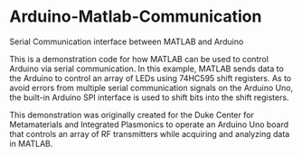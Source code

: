 Arduino-Matlab-Communication
============================

Serial Communication interface between MATLAB and Arduino

This is a demonstration code for how MATLAB can be used to control Arduino via serial communication. In this example, MATLAB sends data to the Arduino to control an array of LEDs using 74HC595 shift registers. As to avoid errors from multiple serial communication signals on the Arduino Uno, the built-in Arduino SPI interface is used to shift bits into the shift registers.

This demonstration was originally created for the Duke Center for Metamaterials and Integrated Plasmonics to operate an Arduino Uno board that controls an array of RF transmitters while acquiring and analyzing data in MATLAB.
